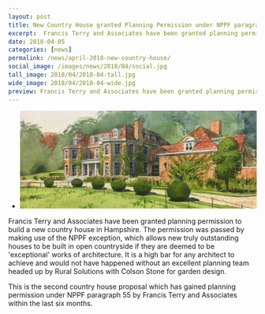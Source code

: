 ```yaml
---
layout: post
title: New Country House granted Planning Permission under NPPF paragraph 55
excerpt:  Francis Terry and Associates have been granted planning permission to build a new country house in Hampshire. This is the second proposal to gain planning permission within the last six months.
date: 2018-04-05
categories: [news]
permalink: /news/april-2018-new-country-house/
social_image: /images/news/2018/04/social.jpg
tall_image: 2018/04/2018-04-tall.jpg
wide_image: 2018/04/2018-04-wide.jpg
preview: Francis Terry and Associates have been granted planning permission to build a new country house in Hampshire. This is the second proposal to gain planning permission within the last six months.
---
```

<ul class="list">
	<li class="full">
		<a class="fancybox" rel="group" href="/images/news/2018/04/weild-wood-estate-main-house-watercolour.jpg" title="Weild Wood Estate Main House Watercolour">
			<img src="/images/news/2018/04/thumbs/weild-wood-estate-main-house-watercolour.jpg" alt="Weild Wood Estate Main House Watercolour">
		</a>
	</li>
</ul>
<p>
	Francis Terry and Associates have been granted planning permission to build a new country house in Hampshire. The permission was passed by making use of the NPPF exception, which allows new truly outstanding houses to be built in open countryside if they are deemed to be 'exceptional' works of architecture. It is a high bar for any architect to achieve and would not have happened without an excellent planning team headed up by Rural Solutions with Colson Stone for garden design.
</p><p>
	This is the second country house proposal which has gained planning permission under NPPF paragraph 55 by Francis Terry and Associates within the last six months.
</p>
